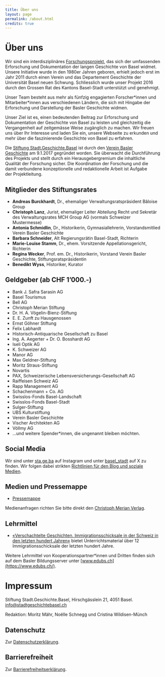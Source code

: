```yaml
---
title: Über uns
layout: page
permalink: /about.html
credits: true
---
```


# Über uns

Wir sind ein interdisziplinäres [Forschungsprojekt](https://stadtgeschichtebasel.ch/projekt), das sich der umfassenden Erforschung und Dokumentation der langen Geschichte von Basel widmet. Unsere Initiative wurde in den 1980er Jahren geboren, erhielt jedoch erst im Jahr 2011 durch einen Verein und das Departement Geschichte der Universität Basel neuen Schwung. Schliesslich wurde unser Projekt 2016 durch den Grossen Rat des Kantons Basel-Stadt unterstützt und genehmigt.

Unser Team besteht aus mehr als fünfzig engagierten Forscher\*innen und Mitarbeiter\*innen aus verschiedenen Ländern, die sich mit Hingabe der Erforschung und Darstellung der Basler Geschichte widmen.

Unser Ziel ist es, einen bedeutenden Beitrag zur Erforschung und Dokumentation der Geschichte von Basel zu leisten und gleichzeitig die Vergangenheit auf zeitgemässe Weise zugänglich zu machen. Wir freuen uns über Ihr Interesse und laden Sie ein, unsere Webseite zu erkunden und mehr über die faszinierende Geschichte von Basel zu erfahren.

Die [Stiftung Stadt.Geschichte.Basel](https://stiftungen.stiftungschweiz.ch/organisation/stiftung-stadt-geschichte-basel) ist durch den [Verein Basler Geschichte](https://stadtgeschichtebasel.ch/verein) am 9.1.2017 gegründet worden. Sie überwacht die Durchführung des Projekts und stellt durch ein Herausgebergremium die inhaltliche Qualität der Forschung sicher. Die Koordination der Forschung und die damit verbundene konzeptionelle und redaktionelle Arbeit ist Aufgabe der Projektleitung.

## Mitglieder des Stiftungsrates

* **Andreas Burckhardt**, Dr., ehemaliger Verwaltungsratspräsident Bâloise Group
* **Christoph Lanz**, Jurist, ehemaliger Leiter Abteilung Recht und Sekretär des Verwaltungsrates MCH Group AG (vormals Schweizer Mustermesse)
* **Antonia Schmidlin**, Dr., Historikerin, Gymnasiallehrerin, Vorstandsmitlied Verein Basler Geschichte
* **Barbara Schneider**, Alt Regierungsrätin Basel-Stadt, Richterin
* **Marie-Louise Stamm**, Dr., ehem. Vorsitzende Appellationsgericht, Richterin
* **Regina Wecker**, Prof. em. Dr., Historikerin, Vorstand Verein Basler Geschichte, Stiftungsratspräsidentin
* **Benedikt Wyss**, Historiker, Kurator

## Geldgeber (ab CHF 1’000.-)

* Bank J. Safra Sarasin AG
* Basel Tourismus
* Bell AG
* Christoph Merian Stiftung
* Dr. H. A. Vögelin-Bienz-Stiftung
* E. E. Zunft zu Hausgenossen
* Ernst Göhner Stiftung
* Felix Labhardt
* Historisch-Antiquarische Gesellschaft zu Basel
* Ing. A. Aegerter + Dr. O. Bosshardt AG
* Iseli Optik AG
* K. Schweizer AG
* Manor AG
* Max Geldner-Stiftung
* Moritz Straus-Stiftung
* Novartis
* PAX, Schweizerische Lebensversicherungs-Gesellschaft AG
* Raiffeisen Schweiz AG
* Rapp Management AG
* Schachenmann + Co. AG
* Swisslos-Fonds Basel-Landschaft
* Swisslos-Fonds Basel-Stadt
* Sulger-Stiftung
* UBS Kulturstiftung
* Verein Basler Geschichte
* Vischer Architekten AG
* Völlmy AG
* …und weitere Spender\*innen, die ungenannt bleiben möchten.

## Social Media

Wir sind unter [sta.ge.ba](https://www.instagram.com/sta.ge.ba/) auf Instagram und unter [basel\_stadt](https://twitter.com/basel_stadt) auf X zu finden. Wir folgen dabei strikten [Richtlinien für den Blog und soziale Medien](https://stadtgeschichtebasel.ch/richtlinien-fuer-den-blog-und-soziale-medien).

## Medien und Pressemappe

* [Pressemappe](https://stadtgeschichtebasel.ch/pressemappe)

Medienanfragen richten Sie bitte direkt den [Christoph Merian Verlag](https://www.merianverlag.ch/presse.html).

## Lehrmittel

* [«Verschachtelte Geschichten. Immigrationsschicksale in der Schweiz in den letzten hundert Jahren»](https://stadtgeschichtebasel.ch/vermittlungsangebot-verschachtelte-geschichten-immigrationsschicksale-in-der-schweiz-in-den-letzten-hundert-jahren) bietet Unterrichtsmaterial über 12 Immigrationsschicksale der letzten hundert Jahre.

Weitere Lehrmittel von Kooperationspartner\*innen und Dritten finden sich auf dem Basler Bildungsserver unter [www.edubs.ch](https://www.edubs.ch/).

# Impressum

Stiftung Stadt.Geschichte.Basel, Hirschgässlein 21, 4051 Basel. [info@stadtgeschichtebasel.ch](mailto:info@stadtgeschichtebasel.ch)

Redaktion: Moritz Mähr, Noëlle Schnegg und Cristina Wildisen-Münch

## Datenschutz

Zur [Datenschutzerklärung](https://stadtgeschichtebasel.ch//datenschutzerklaerung).

## Barrierefreiheit

Zur [Barrierefreiheitserklärung](https://stadtgeschichtebasel.ch//barrierefreiheitserklaerung).
